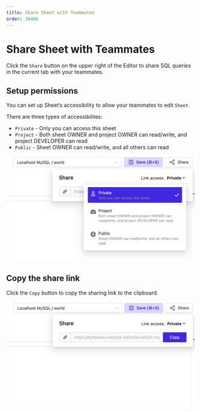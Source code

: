 ```yaml
---
title: Share Sheet with Teammates
order: 30406
---
```


# Share Sheet with Teammates

Click the `Share` button on the upper right of the Editor to share SQL queries in the current tab with your teammates.

## Setup permissions

You can set up Sheet’s accessibility to allow your teammates to edit `Sheet`.

There are three types of accessibilites:

- `Private` - Only you can access this sheet
- `Project` - Both sheet OWNER and project OWNER can read/write, and project DEVELOPER can read
- `Public` - Sheet OWNER can read/write, and all others can read

![Setup permissions](/static/docs-assets/sql-editor_share-link-access.webp)

## Copy the share link

Click the `Copy` button to copy the sharing link to the clipboard.

![Copy the share link](/static/docs-assets/sql-editor_share-popover.webp)
